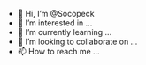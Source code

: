 - 👋 Hi, I’m @Socopeck
- 👀 I’m interested in ...
- 🌱 I’m currently learning ...
- 💞️ I’m looking to collaborate on ...
- 📫 How to reach me ...

<!---
Socopeck/Socopeck is a ✨ special ✨ repository because its `README.md` (this file) appears on your GitHub profile.
You can click the Preview link to take a look at your changes.
--->
